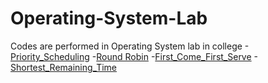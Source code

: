 # Operating-System-Lab
Codes are performed in Operating System lab in college
-[Priority_Scheduling](https://github.com/neerajsingh116/Operating-System-Lab/blob/master/Priority_Scheduling)
-[Round Robin](https://github.com/neerajsingh116/Operating-System-Lab/blob/master/Round_Robin)
-[First_Come_First_Serve](https://github.com/neerajsingh116/Operating-System-Lab/blob/master/First_Come_First_Serve)
-[Shortest_Remaining_Time](https://github.com/neerajsingh116/Operating-System-Lab/blob/master/Shortest_Remaining_Time)
